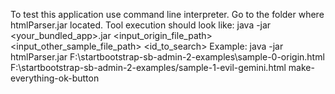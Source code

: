 To test this application use command line interpreter.
Go to the folder where htmlParser.jar located. Tool execution should look like:
java -jar <your_bundled_app>.jar <input_origin_file_path> <input_other_sample_file_path> <id_to_search>
Example:
java -jar htmlParser.jar F:\startbootstrap-sb-admin-2-examples\sample-0-origin.html F:\startbootstrap-sb-admin-2-examples/sample-1-evil-gemini.html make-everything-ok-button
